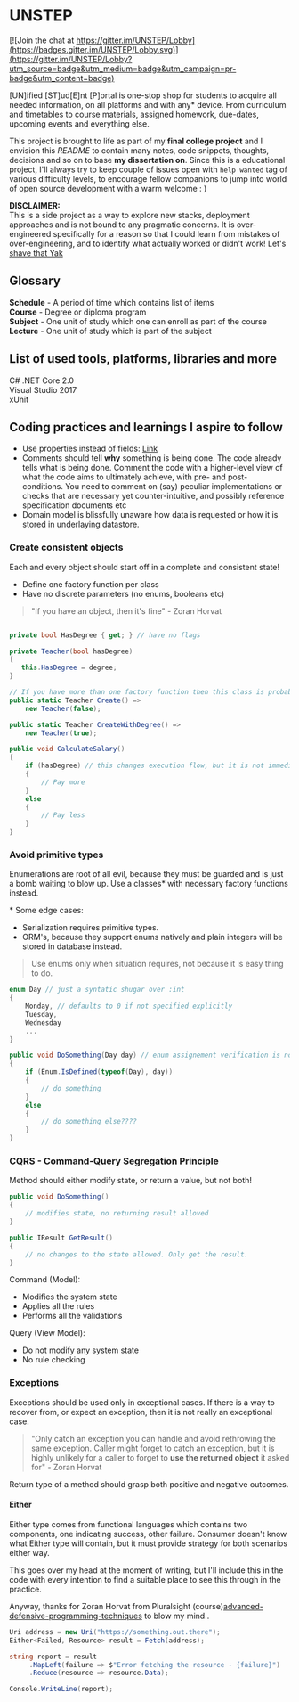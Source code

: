 # UNSTEP

[![Join the chat at https://gitter.im/UNSTEP/Lobby](https://badges.gitter.im/UNSTEP/Lobby.svg)](https://gitter.im/UNSTEP/Lobby?utm_source=badge&utm_medium=badge&utm_campaign=pr-badge&utm_content=badge)  

[UN]ified [ST]ud[E]nt [P]ortal is one-stop shop for students to acquire all needed information, on all platforms and with any* device. From curriculum and timetables to course materials, assigned homework, due-dates, upcoming events and everything else.  

This project is brought to life as part of my **final college project** and I envision this _README_ to contain many notes, code snippets, thoughts, decisions and so on to base **my dissertation on**. Since this is a educational project, I'll always try to keep couple of issues open with `help wanted` tag of  various difficulty levels, to encourage fellow companions to jump into world of open source development with a warm welcome : )  

**DISCLAIMER:**   
This is a side project as a way to explore new stacks, deployment approaches and is not bound to any pragmatic concerns. It is over-engineered specifically for a reason so that I could learn from mistakes of over-engineering, and to identify what actually worked or didn't work! Let's [shave that Yak](http://sethgodin.typepad.com/seths_blog/2005/03/dont_shave_that.html)


## Glossary
**Schedule** - A period of time which contains list of items   
**Course** - Degree or diploma program  
**Subject** - One unit of study which one can enroll as part of the course  
**Lecture** - One unit of study which is part of the subject

## List of used tools, platforms, libraries and more
C#
.NET Core 2.0  
Visual Studio 2017  
xUnit

## Coding practices and learnings I aspire to follow
- Use properties instead of fields: [Link][properties-vs-public-variables] 
- Comments should tell **why** something is being done. The code already tells what is being done. Comment the code with a higher-level view of what the code aims to ultimately achieve, with pre- and post- conditions. You need to comment on (say) peculiar implementations or checks that are necessary yet counter-intuitive, and possibly reference specification documents etc
- Domain model is blissfully unaware how data is requested or how it is stored in underlaying datastore. 

### Create consistent objects 
Each and every object should start off in a complete and consistent state! 
- Define one factory function per class  
- Have no discrete parameters (no enums, booleans etc)

> "If you have an object, then it's fine" - Zoran Horvat
```csharp

private bool HasDegree { get; } // have no flags

private Teacher(bool hasDegree) 
{
   this.HasDegree = degree;
}

// If you have more than one factory function then this class is probably doing too much
public static Teacher Create() =>
    new Teacher(false);

public static Teacher CreateWithDegree() =>
    new Teacher(true);

public void CalculateSalary() 
{
    if (hasDegree) // this changes execution flow, but it is not immediately clear for the caller
    {
        // Pay more
    }
    else 
    {
        // Pay less
    }
}
```

### Avoid primitive types
Enumerations are root of all evil, because they must be guarded and is just a bomb waiting to blow up. Use a classes* with necessary factory functions instead.

\* Some edge cases: 
* Serialization requires primitive types. 
* ORM's, because they support enums natively and plain integers will be stored in database instead.

> Use enums only when situation requires, not because it is easy thing to do. 

```csharp
enum Day // just a syntatic shugar over :int
{
    Monday, // defaults to 0 if not specified explicitly
    Tuesday,
    Wednesday
    ...
}

public void DoSomething(Day day) // enum assignement verification is not done
{
    if (Enum.IsDefined(typeof(Day), day))
    {
        // do something
    }
    else 
    {
        // do something else????
    }
}
```

### CQRS - Command-Query Segregation Principle
Method should either modify state, or return a value, but not both!

```csharp
public void DoSomething() 
{
    // modifies state, no returning result alloved
}
```
```csharp
public IResult GetResult() 
{
    // no changes to the state allowed. Only get the result. 
}
```

Command (Model):  
   * Modifies the system state
   * Applies all the rules
   * Performs all the validations

Query (View Model):
   * Do not modify any system state
   * No rule checking 

### Exceptions
Exceptions should be used only in exceptional cases. If there is a way to recover from, or expect an exception, then it is not really an exceptional case.

>"Only catch an exception you can handle and avoid rethrowing the same exception. Caller might forget to catch an exception, but it is highly unlikely for a caller to forget to **use the returned object** it asked for" - Zoran Horvat  

Return type of a method should grasp both positive and negative outcomes.

#### Either
Either type comes from functional languages which contains two components, one indicating success, other failure. Consumer doesn't know what Either type will contain, but it must provide strategy for both scenarios either way. 

This goes over my head at the moment of writing, but I'll include this in the code with every intention to find a suitable place to see this through in the practice. 

Anyway, thanks for Zoran Horvat from Pluralsight (course)[advanced-defensive-programming-techniques] to blow my mind.. 

```csharp
Uri address = new Uri("https://something.out.there");
Either<Failed, Resource> result = Fetch(address);

string report = result
     .MapLeft(failure => $"Error fetching the resource - {failure}")
     .Reduce(resource => resource.Data);

Console.WriteLine(report);

```
<!-- All referenced links  -->
[properties-vs-public-variables]: https://blog.codinghorror.com/properties-vs-public-variables/

[advanced-defensive-programming-techniques]:(https://app.pluralsight.com/library/courses/advanced-defensive-programming-techniques/table-of-contents)